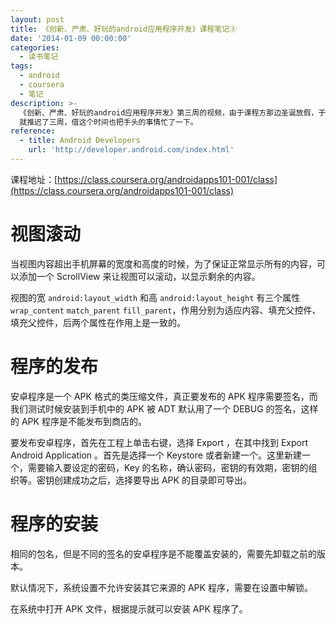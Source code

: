 ```yaml
---
layout: post
title: 《创新、严肃、好玩的android应用程序开发》课程笔记③
date: '2014-01-09 00:00:00'
categories:
  - 读书笔记
tags:
  - android
  - coursera
  - 笔记
description: >-
  《创新、严肃、好玩的android应用程序开发》第三周的视频，由于课程方那边圣诞放假，于是课程的 Deadline
  就推迟了三周，借这个时间也把手头的事情忙了一下。
reference:
  - title: Android Developers
    url: 'http://developer.android.com/index.html'
---
```


课程地址：[https://class.coursera.org/androidapps101-001/class](https://class.coursera.org/androidapps101-001/class)

# 视图滚动

当视图内容超出手机屏幕的宽度和高度的时候，为了保证正常显示所有的内容，可以添加一个 ScrollView 来让视图可以滚动，以显示剩余的内容。

视图的宽 `android:layout_width` 和高 `android:layout_height` 有三个属性 `wrap_content` `match_parent` `fill_parent`，作用分别为适应内容、填充父控件、填充父控件，后两个属性在作用上是一致的。

# 程序的发布

安卓程序是一个 APK 格式的类压缩文件，真正要发布的 APK 程序需要签名，而我们测试时候安装到手机中的 APK 被 ADT 默认用了一个 DEBUG 的签名，这样的 APK 程序是不能发布到商店的。

要发布安卓程序，首先在工程上单击右键，选择 Export ，在其中找到 Export Android Application 。首先是选择一个 Keystore 或者新建一个。这里新建一个，需要输入要设定的密码，Key 的名称，确认密码，密钥的有效期，密钥的组织等。密钥创建成功之后，选择要导出 APK 的目录即可导出。

# 程序的安装

相同的包名，但是不同的签名的安卓程序是不能覆盖安装的，需要先卸载之前的版本。

默认情况下，系统设置不允许安装其它来源的 APK 程序，需要在设置中解锁。

在系统中打开 APK 文件，根据提示就可以安装 APK 程序了。

